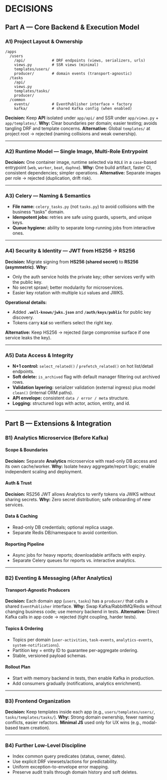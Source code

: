 

# DECISIONS

## Part A — Core Backend & Execution Model

### A1) Project Layout & Ownership

```
/apps
  /users
    /api/            # DRF endpoints (views, serializers, urls)
    views.py         # SSR views (minimal)
    templates/users/
    producer/        # domain events (transport-agnostic)
  /tasks
    /api/
    views.py
    templates/tasks/
    producer/
  /common
    events/          # EventPublisher interface + factory
    kafka/           # shared Kafka config (when enabled)
```

**Decision:** Keep **API** isolated under `app/api/` and SSR under `app/views.py` + `app/templates/`.
**Why:** Clear boundaries per domain; easier testing; avoids tangling DRF and template concerns.
**Alternative:** Global `templates/` at project root → rejected (naming collisions and weak ownership).

---

### A2) Runtime Model — Single Image, Multi-Role Entrypoint

**Decision:** One container image, runtime selected via `ROLE` in a `case`-based entrypoint (`web`, `worker`, `beat`, `daphne`).
**Why:** One build artifact, faster CI, consistent dependencies; simpler operations.
**Alternative:** Separate images per role → rejected (duplication, drift risk).

---

### A3) Celery — Naming & Semantics

* **File name:** `celery_tasks.py` (not `tasks.py`) to avoid collisions with the business “tasks” domain.
* **Idempotent jobs:** retries are safe using guards, upserts, and unique keys.
* **Queue hygiene:** ability to separate long-running jobs from interactive ones.

---

### A4) Security & Identity — JWT from HS256 → RS256

**Decision:** Migrate signing from **HS256 (shared secret)** to **RS256 (asymmetric)**.
**Why:**

* Only the auth service holds the private key; other services verify with the public key.
* No secret sprawl; better modularity for microservices.
* Easier key rotation with multiple `kid` values and JWKS.

**Operational details:**

* Added **`.well-known/jwks.json`** and **`/auth/keys/public`** for public key discovery.
* Tokens carry **`kid`** so verifiers select the right key.

**Alternative:** Keep HS256 → rejected (large compromise surface if one service leaks the key).

---

### A5) Data Access & Integrity

* **N+1 control:** `select_related()` / `prefetch_related()` on hot list/detail endpoints.
* **Soft delete:** `is_archived` flag with default manager filtering out archived rows.
* **Validation layering:** serializer validation (external ingress) plus model `clean()` (internal ORM paths).
* **API envelope:** consistent `data / error / meta` structure.
* **Logging:** structured logs with actor, action, entity, and id.

---

## Part B — Extensions & Integration

### B1) Analytics Microservice (Before Kafka)

#### Scope & Boundaries

**Decision:** Separate **Analytics** microservice with read-only DB access and its own cache/worker.
**Why:** Isolate heavy aggregate/report logic; enable independent scaling and deployment.

#### Auth & Trust

**Decision:** RS256 JWT allows Analytics to verify tokens via JWKS without sharing secrets.
**Why:** Zero secret distribution; safe onboarding of new services.

#### Data & Caching

* Read-only DB credentials; optional replica usage.
* Separate Redis DB/namespace to avoid contention.

#### Reporting Pipeline

* Async jobs for heavy reports; downloadable artifacts with expiry.
* Separate Celery queues for reports vs. interactive analytics.

---

### B2) Eventing & Messaging (After Analytics)

#### Transport-Agnostic Producers

**Decision:** Each domain app (`users`, `tasks`) has a `producer/` that calls a shared `EventPublisher` interface.
**Why:** Swap Kafka/RabbitMQ/Redis without changing business code; use memory backend in tests.
**Alternative:** Direct Kafka calls in app code → rejected (tight coupling, harder tests).

#### Topics & Ordering

* Topics per domain (`user-activities`, `task-events`, `analytics-events`, `system-notifications`).
* Partition key = entity ID to guarantee per-aggregate ordering.
* Stable, versioned payload schemas.

#### Rollout Plan

* Start with memory backend in tests, then enable Kafka in production.
* Add consumers gradually (notifications, analytics enrichment).

---

### B3) Frontend Organization

**Decision:** Keep templates inside each app (e.g., `users/templates/users/`, `tasks/templates/tasks/`).
**Why:** Strong domain ownership, fewer naming conflicts, easier refactors.
**Minimal JS** used only for UX wins (e.g., modal-based team creation).

---

### B4) Further Low-Level Discipline

* Index common query predicates (status, owner, dates).
* Use explicit DRF viewsets/actions for predictability.
* Uniform exception-to-envelope error mapping.
* Preserve audit trails through domain history and soft deletes.